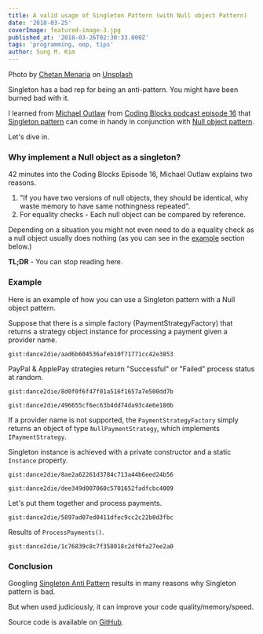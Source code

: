```yaml
---
title: A valid usage of Singleton Pattern (with Null object Pattern)
date: '2018-03-25'
coverImage: featured-image-3.jpg
published_at: '2018-03-26T02:30:33.000Z'
tags: 'programming, oop, tips'
author: Sung M. Kim
---
```


Photo by [Chetan Menaria](https://unsplash.com/photos/oxVjCyH_ldQ?utm_source=unsplash&utm_medium=referral&utm_content=creditCopyText) on [Unsplash](https://unsplash.com/search/photos/loneliness?utm_source=unsplash&utm_medium=referral&utm_content=creditCopyText)

Singleton has a bad rep for being an anti-pattern. You might have been burned bad with it.

I learned from [Michael Outlaw](https://www.codingblocks.net/author/outlaw/) from [Coding Blocks podcast episode 16](https://www.codingblocks.net/podcast/episode-16-design-patterns-part-2-oh-behave/) that [Singleton pattern](https://en.wikipedia.org/wiki/Singleton_pattern) can come in handy in conjunction with [Null object pattern](https://en.wikipedia.org/wiki/Null_object_pattern).

Let's dive in.

### Why implement a Null object as a singleton?

42 minutes into the Coding Blocks Episode 16, Michael Outlaw explains two reasons.

1. "If you have two versions of null objects, they should be identical, why waste memory to have same nothingness repeated".
2. For equality checks - Each null object can be compared by reference.

Depending on a situation you might not even need to do a equality check as a null object usually does nothing (as you can see in the [example](#example) section below.)

**TL;DR** - You can stop reading here.

### Example

Here is an example of how you can use a Singleton pattern with a Null object pattern.

Suppose that there is a simple factory (PaymentStrategyFactory) that returns a strategy object instance for processing a payment given a provider name.

`gist:dance2die/aad6b604536afeb10f71771cc42e3853`

PayPal & ApplePay strategies return "Successful" or "Failed" process status at random.

`gist:dance2die/8d0f0f6f47f01a516f1657a7e500dd7b`

`gist:dance2die/496655cf6ec63b4dd74da93c4e6e180b`

If a provider name is not supported, the `PaymentStrategyFactory` simply returns an object of type `NullPaymentStrategy`, which implements `IPaymentStrategy`.

Singleton instance is achieved with a private constructor and a static `Instance` property.

`gist:dance2die/8ae2a62261d3784c713a44b6eed24b56`

`gist:dance2die/dee349d007060c5701652fadfcbc4009`

Let's put them together and process payments.

`gist:dance2die/5897ad07ed0411dfec9cc2c22b0d3fbc`

Results of `ProcessPayments()`.

`gist:dance2die/1c76839c8c7f358018c2df0fa27ee2a0`

### Conclusion

Googling [Singleton Anti Pattern](https://www.google.com/search?q=singleton+anti+pattern) results in many reasons why Singleton pattern is bad.

But when used judiciously, it can improve your code quality/memory/speed.

Source code is available on [GitHub](https://github.com/dance2die/blog.NullObjectSingletonPatterns).

